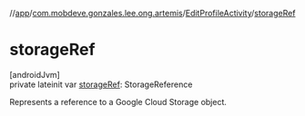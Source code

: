 //[app](../../../index.md)/[com.mobdeve.gonzales.lee.ong.artemis](../index.md)/[EditProfileActivity](index.md)/[storageRef](storage-ref.md)

# storageRef

[androidJvm]\
private lateinit var [storageRef](storage-ref.md): StorageReference

Represents a reference to a Google Cloud Storage object.
